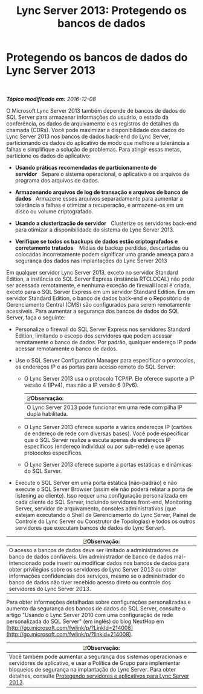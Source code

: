 ﻿---
title: 'Lync Server 2013: Protegendo os bancos de dados'
TOCTitle: Protegendo os bancos de dados do Lync Server 2013
ms:assetid: 6953e721-3511-4235-b848-51bab093dc89
ms:mtpsurl: https://technet.microsoft.com/pt-br/library/Dn518330(v=OCS.15)
ms:contentKeyID: 60505936
ms.date: 12/10/2016
mtps_version: v=OCS.15
ms.translationtype: HT
---

# Protegendo os bancos de dados do Lync Server 2013

 

_**Tópico modificado em:** 2016-12-08_

O Microsoft Lync Server 2013 também depende de bancos de dados do SQL Server para armazenar informações do usuário, o estado da conferência, os dados de arquivamento e os registros de detalhes da chamada (CDRs). Você pode maximizar a disponibilidade dos dados do Lync Server 2013 nos bancos de dados back-end do Lync Server, particionando os dados do aplicativo de modo que melhore a tolerância a falhas e simplifique a solução de problemas. Para atingir essas metas, particione os dados do aplicativo:

  - **Usando práticas recomendadas de particionamento do servidor**   Separe o sistema operacional, o aplicativo e os arquivos de programa dos arquivos de dados.

  - **Armazenando arquivos de log de transação e arquivos de banco de dados**   Armazene esses arquivos separadamente para aumentar a tolerância a falhas e otimizar a recuperação, e armazene-os em um disco ou volume criptografado.

  - **Usando a clusterização de servidor**   Clusterize os servidores back-end para otimizar a disponibilidade do sistema do Lync Server 2013.

  - **Verifique se todos os backups de dados estão criptografados e corretamente tratados**    Mídias de backup perdidas, descartadas ou colocadas incorretamente podem significar uma grande ameaça para a segurança dos dados nas implantações do Lync Server 2013

Em qualquer servidor Lync Server 2013, exceto no servidor Standard Edition, a instância do SQL Server Express (instância RTCLOCAL) não pode ser acessada remotamente, e nenhuma exceção de firewall local é criada, exceto para o SQL Server Express em um servidor Standard Edition. Em um servidor Standard Edition, o banco de dados back-end e o Repositório de Gerenciamento Central (CMS) são configurados para serem remotamente acessíveis. Para aumentar a segurança dos bancos de dados do SQL Server, faça o seguinte:

  - Personalize o firewall do SQL Server Express nos servidores Standard Edition, limitando o escopo dos servidores que podem acessar remotamente o banco de dados. Por padrão, qualquer endereço IP pode acessar remotamente o banco de dados.

  - Use o SQL Server Configuration Manager para especificar o protocolos, os endereços IP e as portas para acesso remoto do SQL Server:
    
      - O Lync Server 2013 usa o protocolo TCP/IP. Ele oferece suporte a IP versão 4 (IPv4), mas não a IP versão 6 (IPv6).
        
        <table>
        <thead>
        <tr class="header">
        <th><img src="images/Gg425756.note(OCS.15).gif" title="note" alt="note" />Observação:</th>
        </tr>
        </thead>
        <tbody>
        <tr class="odd">
        <td>O Lync Server 2013 pode funcionar em uma rede com pilha IP dupla habilitada.</td>
        </tr>
        </tbody>
        </table>
    
      - O Lync Server 2013 oferece suporte a vários endereços IP (cartões de endereço de rede com diversas bases). Você pode especificar que o SQL Server realize a escuta apenas de endereços IP específicos (endereço individual ou por sub-rede) e use apenas protocolos específicos.
    
      - O Lync Server 2013 oferece suporte a portas estáticas e dinâmicas do SQL Server.

  - Execute o SQL Server em uma porta estática (não-padrão) e não execute o SQL Server Browser (assim ele não poderá relatar a porta de listening ao cliente). Isso requer uma configuração personalizada em cada cliente do SQL Server, incluindo servidores front-end, Monitoring Server, servidor de arquivamento, consoles administrativos (que estejam executando o Shell de Gerenciamento do Lync Server, Painel de Controle do Lync Server ou Construtor de Topologias) e todos os outros servidores que executam bancos de dados do Lync Server).

<table>
<thead>
<tr class="header">
<th><img src="images/Gg425756.note(OCS.15).gif" title="note" alt="note" />Observação:</th>
</tr>
</thead>
<tbody>
<tr class="odd">
<td>O acesso a bancos de dados deve ser limitado a administradores de banco de dados confiáveis. Um administrador de banco de dados mal-intencionado pode inserir ou modificar dados nos bancos de dados para obter privilégios sobre os servidores do Lync Server 2013 ou obter informações confidenciais dos serviços, mesmo se o administrador do banco de dados não tiver recebido acesso direto ou controle dos servidores do Lync Server 2013.</td>
</tr>
</tbody>
</table>


Para obter informações detalhadas sobre configurações personalizadas e aumento da segurança dos bancos de dados do SQL Server, consulte o artigo "Usando o Lync Server 2010 com uma configuração de rede personalizada do SQL Server" (em inglês) do blog NextHop em [http://go.microsoft.com/fwlink/p/?LinkId=214008](http://go.microsoft.com/fwlink/p/?linkid=214008).

<table>
<thead>
<tr class="header">
<th><img src="images/Gg425756.note(OCS.15).gif" title="note" alt="note" />Observação:</th>
</tr>
</thead>
<tbody>
<tr class="odd">
<td>Você também pode aumentar a segurança dos sistemas operacionais e servidores de aplicativo, e usar a Política de Grupo para implementar bloqueios de segurança na implantação do Lync Server. Para obter detalhes, consulte <a href="lync-server-2013-hardening-and-protecting-servers-and-applications.md">Protegendo servidores e aplicativos para Lync Server 2013</a>.</td>
</tr>
</tbody>
</table>

